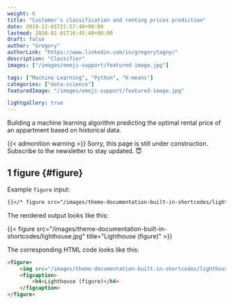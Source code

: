 ```yaml
---
weight: 6
title: "Customer's classification and renting prices prediction"
date: 2019-12-01T21:57:40+08:00
lastmod: 2020-01-01T16:45:40+08:00
draft: false
author: "Gregory"
authorLink: "https://www.linkedin.com/in/gregorytagny/"
description: "Classifier"
images: ["/images/emoji-support/featured-image.jpg"]

tags: ["Machine Learning", "Python", "K-means"]
categories: ["data-science"]
featuredImage: "/images/emoji-support/featured-image.jpg"

lightgallery: true
---
```


Building a machine learning algorithm predicting the optimal rental price of an appartment based on historical data.

<!--more-->
{{< admonition warning >}}
Sorry, this page is still under construction. Subscribe to the newsletter to stay updated. :innocent:

## 1 figure {#figure}

Example `figure` input:

```markdown
{{</* figure src="/images/theme-documentation-built-in-shortcodes/lighthouse.jpg" title="Lighthouse (figure)" */>}}
```

The rendered output looks like this:

{{< figure src="/images/theme-documentation-built-in-shortcodes/lighthouse.jpg" title="Lighthouse (figure)" >}}

The corresponding HTML code looks like this:

```html
<figure>
    <img src="/images/theme-documentation-built-in-shortcodes/lighthouse.jpg"/>
    <figcaption>
        <h4>Lighthouse (figure)</h4>
    </figcaption>
</figure>
```
